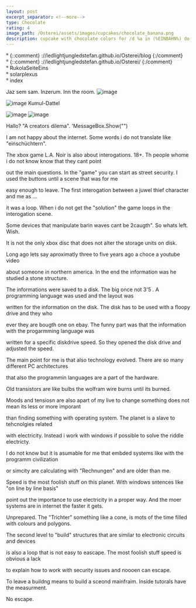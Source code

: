 ```yaml
---
layout: post
excerpt_separator: <!--more-->
type: Chocolate
rating: 4
image_path: /Osterei/assets/images/cupcakes/chocolate_banana.png
description: cupcake with chocolate colors for /d %a in (%EINBAHN%) do dir /b %a
---
```

° {::comment} ://ledlightjungledstefan.github.io/Osterei/blog {:/comment}
<br>
° {::comment} ://ledlightjungledstefan.github.io/Osterei/ {:/comment}
<br>
° RukolaSeiteEins
<br>
° solarplexus
<br>
° index

Jaz sem sam. Inzerum. Inn the room.
![image](https://user-images.githubusercontent.com/75255909/193558846-d34c296f-3cbe-4566-9606-21305235cf31.png)

![image](https://user-images.githubusercontent.com/75255909/193559632-14f0cf35-3417-4bdf-a505-685634ea8ce4.png)
Kumul-Dattel
<br>

![image](https://user-images.githubusercontent.com/75255909/193556849-671685b7-aa5c-4994-8633-4ca0d7457d38.png)
![image](https://user-images.githubusercontent.com/75255909/193557449-d51498da-e02c-45a9-ba3c-2dcda80a95db.png)

Hallo? "A creators dilema".
'MessageBox.Show("")

I am not happy about the internet. Some words i do not translate
like "einschüchtern".

The xbox game L.A. Noir is also about interogations. 18+.
Th people whome i do not know know that they cant point

out the main questions. In the "game" you can start as street
security. I used the buttons until a scene that was for me

easy enough to leave. The first interogation between a juwel
thief character and me as ...

it was a loop. When i do not get the "solution" the game loops
in the interogation scene.

Some devices that manipulate barin waves cant be 2caugth".
So whats left. Wish.

It is not the only xbox disc that does not alter the storage units
on disk.

Long ago lets say aproximatly three to five years ago
a choce a youtube video

about someone in northern america.
In the end the information was he studied a stone structure.

The informations were saved to a disk. The big once not 3'5
. A programming language was used and the layout was

written for the information on the disk.
The disk has to be used with a floopy drive and they who

ever they are bougth one on ebay. The funny part was
that the information with the progarmming language was

written for a specific diskdrive speed. So they opened
the disk drive and adjusted the speed.

The main point for me is that also technology evolved.
There are so many different PC architectures

that also the programmin languages are a part of the
hardware.

Old transistors are like bulbs the wolfram wire burns
until its burned.

Moods and tensiosn are also apart of my live to change
something does not mean its less or more imporant

than finding something with operating system.
The planet is a slave to tehcnolgies related

with electricity. Instead i work with windows if possible
to solve the riddle electricty.

I do not know but it is asumable for me that embded systems
like with the programm civilization

or simcity are calculating with "Rechnungen" and are older
than me.

Speed is the most foolish stuff on this planet.
With windows sntences like "on line by line basis"

point out the importance to use electricity in a proper way.
And the moer systems are in internet the faster it gets.

Unprepared.
The "Trichter" something like a cone, is mots of the time
filled with colours and polygons.

The second level to "build" structures that are similar to
electronic circuits and devices

is also a loop that is not easy to eascape.
The most foolish stuff speed is obvious a lack

to explain how to work with security issues and
noooen can escape.

To leave a buildng means to build a sceond mainfraim.
Inside tutorals have the measurment.

No escape.
